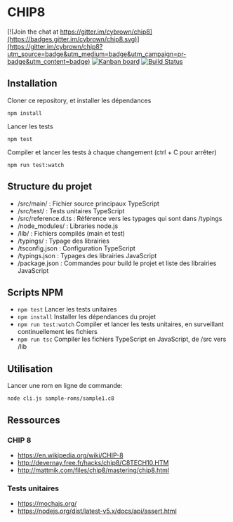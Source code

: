 # CHIP8

[![Join the chat at https://gitter.im/cybrown/chip8](https://badges.gitter.im/cybrown/chip8.svg)](https://gitter.im/cybrown/chip8?utm_source=badge&utm_medium=badge&utm_campaign=pr-badge&utm_content=badge)
[![Kanban board](https://img.shields.io/badge/kanban%20board-on%20trello-blue.svg)](https://trello.com/b/cXEvdKzv)
[![Build Status](https://travis-ci.org/cybrown/chip8.svg?branch=master)](https://travis-ci.org/cybrown/chip8)

## Installation

Cloner ce repository, et installer les dépendances
```
npm install
```

Lancer les tests
```
npm test
```

Compiler et lancer les tests à chaque changement (ctrl + C pour arrêter)
```
npm run test:watch
```

## Structure du projet

* /src/main/ : Fichier source principaux TypeScript
* /src/test/ : Tests unitaires TypeScript
* /src/reference.d.ts : Référence vers les typages qui sont dans /typings
* /node_modules/ : Libraries node.js
* /lib/ : Fichiers compilés (main et test)
* /typings/ : Typage des librairies
* /tsconfig.json : Configuration TypeScript
* /typings.json : Typages des librairies JavaScript
* /package.json : Commandes pour build le projet et liste des librairies JavaScript

## Scripts NPM

* ```npm test``` Lancer les tests unitaires
* ```npm install``` Installer les dépendances du projet
* ```npm run test:watch``` Compiler et lancer les tests unitaires, en surveillant continuellement les fichiers
* ```npm run tsc``` Compiler les fichiers TypeScript en JavaScript, de /src vers /lib

## Utilisation

Lancer une rom en ligne de commande:

```node cli.js sample-roms/sample1.c8```

## Ressources

### CHIP 8
* https://en.wikipedia.org/wiki/CHIP-8
* http://devernay.free.fr/hacks/chip8/C8TECH10.HTM
* http://mattmik.com/files/chip8/mastering/chip8.html

### Tests unitaires
* https://mochajs.org/
* https://nodejs.org/dist/latest-v5.x/docs/api/assert.html

